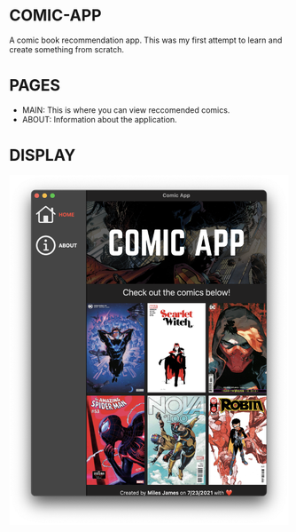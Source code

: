 # COMIC-APP
A comic book recommendation app. This was my first attempt to learn and create something from scratch.

# PAGES
- MAIN: This is where you can view reccomended comics.
- ABOUT: Information about the application.

# DISPLAY
![alt text](https://github.com/MilesWJ/COMIC-APP/blob/35c66563f0bf40a541ba5e644b366b99da6e3202/COMIC%20APP/Assets/MainUI.png)
